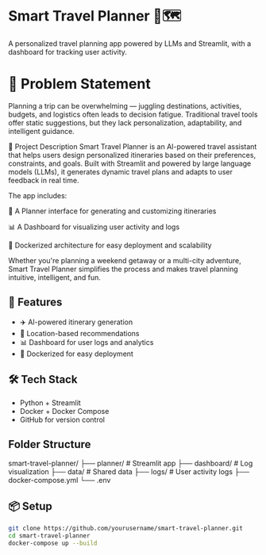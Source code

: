 # Smart Travel Planner 🧳🗺️

A personalized travel planning app powered by LLMs and Streamlit, with a dashboard for tracking user activity.

# 🧠 Problem Statement

Planning a trip can be overwhelming — juggling destinations, activities, budgets, and logistics often leads to decision fatigue. Traditional travel tools offer static suggestions, but they lack personalization, adaptability, and intelligent guidance.

📘 Project Description
Smart Travel Planner is an AI-powered travel assistant that helps users design personalized itineraries based on their preferences, constraints, and goals. Built with Streamlit and powered by large language models (LLMs), it generates dynamic travel plans and adapts to user feedback in real time.

The app includes:

🧳 A Planner interface for generating and customizing itineraries

📊 A Dashboard for visualizing user activity and logs

🐳 Dockerized architecture for easy deployment and scalability

Whether you're planning a weekend getaway or a multi-city adventure, Smart Travel Planner simplifies the process and makes travel planning intuitive, intelligent, and fun.


## 🚀 Features

- ✈️ AI-powered itinerary generation
- 📍 Location-based recommendations
- 📊 Dashboard for user logs and analytics
- 🐳 Dockerized for easy deployment

## 🛠️ Tech Stack

- Python + Streamlit
- Docker + Docker Compose
- GitHub for version control

## Folder Structure
smart-travel-planner/
├── planner/       # Streamlit app
├── dashboard/     # Log visualization
├── data/          # Shared data
├── logs/          # User activity logs
├── docker-compose.yml
└── .env

## 📦 Setup

```bash
git clone https://github.com/yourusername/smart-travel-planner.git
cd smart-travel-planner
docker-compose up --build


